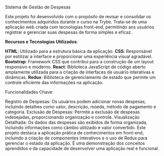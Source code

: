 Sistema de Gestão de Despesas

Este projeto foi desenvolvido com o propósito de revisar e consolidar os conhecimentos adquiridos durante o curso na Trybe. Trata-se de uma aplicação web criada com tecnologias front-end, permitindo aos usuários registrar e gerenciar suas despesas de forma simples e eficaz.

**Recursos e Tecnologias Utilizados**:

**HTML**: Utilizado para a estrutura básica da aplicação.
**CSS**: Responsável por estilizar a interface e proporcionar uma experiência visual agradável.
**Bootstrap**: Framework CSS que contribui para a construção de um layout responsivo e moderno.
**React**: Biblioteca JavaScript de código aberto amplamente utilizada para a criação de interfaces de usuário interativas e dinâmicas.
**Redux**: Biblioteca de gerenciamento de estado que permite um controle eficiente das informações na aplicação.

Funcionalidades Chave:

Registro de Despesas: Os usuários podem adicionar novas despesas, incluindo detalhes como valor, descrição, moeda, método de pagamento e categoria.
Exclusão de Despesas: Permite a exclusão de despesas indesejadas, proporcionando organização e controle.
Visualização Detalhada: Os dados das despesas são exibidos de forma organizada, incluindo informações como câmbio utilizado e valor convertido.
Este projeto destaca a aplicação prática de conhecimentos em front-end, incluindo a criação de componentes interativos e o uso de Redux para gerenciar o estado da aplicação. É uma demonstração dos conceitos aprendidos e da capacidade de desenvolver uma aplicação real e funcional.

